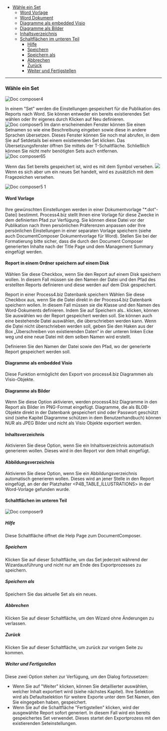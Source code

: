 -   [Wähle ein Set](#wähle-ein-set)
    -   [Word Vorlage](#word-vorlage)
    -   [Word Dokument](#word-dokument)
    -   [Diagramme als embedded Visio](#diagramme-als-embedded-visio)
    -   [Diagramme als Bilder](#diagramme-als-bilder)
    -   [Inhaltsverzeichnis](#inhaltsverzeichnis)
    -   [Schaltflächen im unteren Teil](#schaltflächen-im-unteren-teil)
        -   [Hilfe](#hilfe)
        -   [Speichern](#speichern)
        -   [Speichern als](#speichernals)
        -   [Abbrechen](#abbrechen)
        -   [Zurück](#zurück)
        -   [Weiter und Fertigstellen](#weiter-und-fertigstellen)

------------------------------------------------------------------------

### Wähle ein Set

![Doc composer4](//images.ctfassets.net/6mz8d8cle1nl/4NcPDd8djnGorQbfLl3FUS/735cf0a226ec361c0b57295aa1c12649/Doc_composer4.png)

In einem "Set" werden die Einstellungen gespeichert für die Publikation
des Reports nach Word. Sie können entweder ein bereits existierendes Set
wählen oder Ihr eigenes durch Klicken auf Neu definieren.  
![Doc composer5](//images.ctfassets.net/6mz8d8cle1nl/6xZDvIOooi8uucZCbttVJT/5eb601a61748984cc9e46cb0f15683b8/Doc_composer5.png)
Im dann erscheinenden Fenster können Sie einen Setnamen so wie eine
Beschreibung eingeben sowie diese in andere Sprachen übersetzen. Dieses
Fenster können Sie noch mal abrufen, in dem Sie auf Setdetails bei einem
existierenden Set klicken. Das Übersetzungsfenster öffnen Sie mittels
der T-Schaltfläche. Schließlich können Sie nicht mehr benötigten Sets
auch entfernen.  
![Doc composer65](//images.ctfassets.net/6mz8d8cle1nl/1erzrAFMkxxy59n2jYgTbn/d872aeaf5750384845a486bb27e23df7/Doc_composer65.png)
 

Wenn das Set bereits gespeichert ist, wird es mit dem Symbol versehen.
![](//images.ctfassets.net/utx1h0gfm1om/2Yeigx3wkUgAioiY66O4eY/78d82ae086543c88587933b75dd9444e/329357.png)
Wenn es sich aber um ein neues Set handelt, wird es zusätzlich mit dem
Fragezeichen versehen.  

![Doc composer5 1](//images.ctfassets.net/6mz8d8cle1nl/4ldT1I0KVIkklMizDAmULl/fc102513b73c3e646954d2b43241e8d8/Doc_composer5_1.png)


#### Word Vorlage

Ihre gewünschten Einstellungen werden in einer Dokumentvorlage
"\*.dot"-Datei) bestimmt. Process4.biz stellt Ihnen eine Vorlage für
diese Zwecke in dem definierten Pfad zur Verfügung. Sie können diese
Datei vor der Publikation nach Ihren persönlichen Präferenzen anpassen
oder Ihre persönlichen Einstellungen in einer separaten Vorlage
speichern (siehe auch DocumentComposer Dokumentvorlage für Word).
Stellen Sie bei der Formatierung bitte sicher, dass die durch den
Document Composer generierten Inhalte nach der Title Page und dem
Management Summary eingefügt werden.

#### Report in einem Ordner speichern  auf einem Disk

Wählen Sie diese Checkbox, wenn Sie den Report auf einem Disk speichern wollen. In diesem Fall müssen sie den Namen der Datei und den Pfad des erstellten Reports definieren und diese werden auf dem Disk gespeichert. 

Report in einer Process4.biz Datenbank speichern
Wählen Sie diese Checkbox aus, wenn Sie die Datei direkt in der Process4.biz Datenbank speichern wollen. In diesem Fall müssen sie die Klasse und den Namen des Word-Dokuments definieren. Indem Sie auf Speichern als.. klicken, können Sie auswählen wo der Report gespeichert werden soll. Sie können auch eine bestehende Datei auswählen, die überschrieben werden kann. Wenn die Datei nicht überschrieben werden soll, geben Sie den Haken aus der Box „Überschreiben von existierenden Daten“ in der unteren linken Ecke weg und eine neue Datei mit dem selben Namen wird erstellt. 

<div class="info">
  Definieren Sie den Namen der Datei sowie den Pfad, wo der generierte Report gespeichert werden soll.</div>

#### Diagramme als embedded Visio

Diese Funktion ermöglicht den Export von process4.biz Diagrammen als
Visio-Objekte.

#### Diagramme als Bilder

Wenn Sie diese Option aktivieren, werden process4.biz Diagramme in den
Report als Bilder im PNG-Format eingefügt. Diagramme, die als
BLOB-Objekte direkt in der Datenbank gespeichert sind oder Passwort
geschützt sind (siehe Kapitel Diagramme schützen in dem
Benutzerhandbuch) können NUR als JPEG Bilder und nicht als Visio Objekte
exportiert werden.

#### Inhaltsverzeichnis

Aktivieren Sie diese Option, wenn Sie ein Inhaltsverzeichnis automatisch
generieren wollen. Dieses wird in den Report vor dem Inhalt eingefügt.

#### Abbildungsverzeichnis

Aktivieren Sie diese Option, wenn Sie ein Abbildungsverzeichnis automatisch
generieren wollen. Dieses wird an jener Stelle in den Report eingefügt, an der der Platzhalter <P4B_TABLE_ILLUSTRATIONS> in der Word-Vorlage gefunden wurde.

#### Schaltflächen im unteren Teil

 ![Doc composer9](//images.ctfassets.net/6mz8d8cle1nl/m8DPfmssY3jyNPdexzIGA/749c7af05ab5090e8e436c92bc0811c5/Doc_composer9.png)

##### Hilfe

Diese Schaltfläche öffnet die Help Page zum DocumentComposer.

##### Speichern

Klicken Sie auf dieser Schaltfläche, um das Set jederzeit während der
Wizardausführung und nicht nur am Ende des Exportprozesses zu speichern.

##### Speichern als

Speichern Sie das aktuelle Set als ein neues.

##### Abbrechen

Klicken Sie auf dieser Schaltfläche, um den Wizard ohne Änderungen zu
verlassen.

##### Zurück

Klicken Sie auf dieser Schaltfläche, um zurück zur vorigen Seite zu
kommen.

##### Weiter und Fertigstellen

Diese zwei Option stehen zur Verfügung, um den Dialog fortzusetzen:

-   Wenn Sie auf "Weiter" klicken, können Sie detaillierter auswählen,
    welcher Inhalt exportiert wird (siehe nächstes Kapitel). Ihre
    Selektion wird als Defaultselektion für weitere Exporte unter dem
    Set Namen, den Sie eingegeben haben, gespeichert.
-   Wenn Sie auf die Schaltfläche "Fertigstellen" klicken, wird der
    ausgewählte Report sofort generiert. In diesem Fall wird ein bereits
    gespeichertes Set verwendet. Dieses startet den Exportprozess mit
    den existierenden Seteinstellungen.


